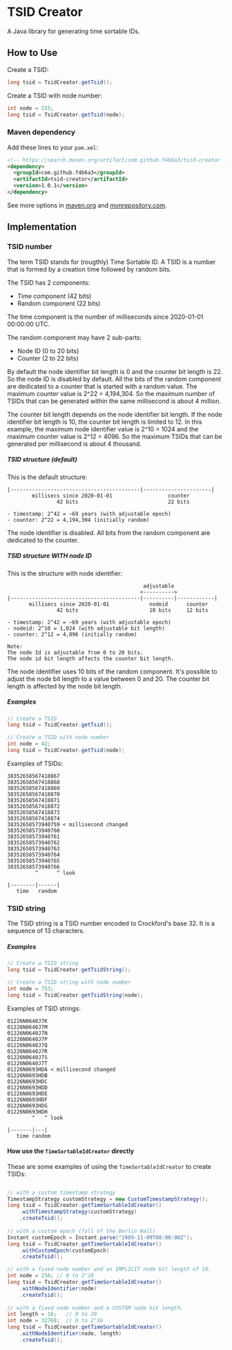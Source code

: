 
# TSID Creator

A Java library for generating time sortable IDs.

How to Use
------------------------------------------------------

Create a TSID:

```java
long tsid = TsidCreator.getTsid();
```

Create a TSID with node number:

```java
int node = 255;
long tsid = TsidCreator.getTsid(node);
```

### Maven dependency

Add these lines to your `pom.xml`:

```xml
<!-- https://search.maven.org/artifact/com.github.f4b6a3/tsid-creator -->
<dependency>
  <groupId>com.github.f4b6a3</groupId>
  <artifactId>tsid-creator</artifactId>
  <version>1.0.1</version>
</dependency>
```
See more options in [maven.org](https://search.maven.org/artifact/com.github.f4b6a3/tsid-creator) and [mvnrepository.com](https://mvnrepository.com/artifact/com.github.f4b6a3/tsid-creator).

Implementation
------------------------------------------------------

### TSID number

The term TSID stands for (rougthly) Time Sortable ID. A TSID is a number that is formed by a creation time followed by random bits.

The TSID has 2 components:

- Time component (42 bits)
- Random component (22 bits)

The time component is the number of milliseconds since 2020-01-01 00:00:00 UTC.

The random component may have 2 sub-parts:

- Node ID (0 to 20 bits)
- Counter (2 to 22 bits) 

By default the node identifier bit length is 0 and the counter bit length is 22. So the node ID is disabled by default. All the bits of the random component are dedicated to a counter that is started with a random value. The maximum counter value is 2^22 = 4,194,304. So the maximum number of TSIDs that can be generated within the same millisecond is about 4 million.

The counter bit length depends on the node identifier bit length. If the node identifier bit length is 10, the counter bit length is limited to 12. In this example, the maximum node identifier value is 2^10 = 1024 and the maximum counter value is 2^12 = 4096. So the maximum TSIDs that can be generated per millisecond is about 4 thousand.

##### TSID structure (default)

This is the default structure:

```
|------------------------------------------|----------------------|
        millisecs since 2020-01-01                  counter
                42 bits                             22 bits

- timestamp: 2^42 = ~69 years (with adjustable epoch)
- counter: 2^22 = 4,194,304 (initially random)
```

The node identifier is disabled. All bits from the random component are dedicated to the counter.

##### TSID structure WITH node ID

This is the structure with node identifier:

```
                                            adjustable
                                           <---------->
|------------------------------------------|----------|------------|
       millisecs since 2020-01-01             nodeid      counter
                42 bits                       10 bits     12 bits

- timestamp: 2^42 = ~69 years (with adjustable epoch)
- nodeid: 2^10 = 1,024 (with adjustable bit length)
- counter: 2^12 = 4,096 (initially random)

Note:
The node Id is adjustable from 0 to 20 bits. 
The node id bit length affects the counter bit length.
```

The node identifier uses 10 bits of the random component. It's possible to adjust the node bit length to a value between 0 and 20. The counter bit length is affected by the node bit length.

##### Examples

```java
// Create a TSID
long tsid = TsidCreator.getTsid();
```

```java
// Create a TSID with node number
int node = 42;
long tsid = TsidCreator.getTsid(node);
```

Examples of TSIDs:

```text
38352658567418867
38352658567418868
38352658567418869
38352658567418870
38352658567418871
38352658567418872
38352658567418873
38352658567418874
38352658573940759 < millisecond changed
38352658573940760
38352658573940761
38352658573940762
38352658573940763
38352658573940764
38352658573940765
38352658573940766
         ^      ^ look
                                   
|--------|------|
   time   random
```

### TSID string

The TSID string is a TSID number encoded to Crockford's base 32. It is a sequence of 13 characters.

##### Examples

```java
// Create a TSID string
long tsid = TsidCreator.getTsidString();
```

```java
// Create a TSID string with node number
int node = 753;
long tsid = TsidCreator.getTsidString(node);
```

Examples of TSID strings:

```text
01226N0640J7K
01226N0640J7M
01226N0640J7N
01226N0640J7P
01226N0640J7Q
01226N0640J7R
01226N0640J7S
01226N0640J7T
01226N0693HDA < millisecond changed
01226N0693HDB
01226N0693HDC
01226N0693HDD
01226N0693HDE
01226N0693HDF
01226N0693HDG
01226N0693HDH
        ^   ^ look
                                   
|-------|---|
   time random
```

#### How use the `TimeSortableIdCreator` directly

These are some examples of using the `TimeSortableIdCreator` to create TSIDs:

```java

// with a custom timestamp strategy
TimestampStrategy customStrategy = new CustomTimestampStrategy();
long tsid = TsidCreator.getTimeSortableIdCreator()
	.withTimestampStrategy(customStrategy)
	.createTsid();
	
// with a custom epoch (fall of the Berlin Wall)
Instant customEpoch = Instant.parse("1989-11-09T00:00:00Z");
long tsid = TsidCreator.getTimeSortableIdCreator()
	.withCustomEpoch(customEpoch)
	.createTsid();

// with a fixed node number and an IMPLICIT node bit length of 10.
int node = 256; // 0 to 2^10
long tsid = TsidCreator.getTimeSortableIdCreator()
	.withNodeIdentifier(node)
	.createTsid();
	
// with a fixed node number and a CUSTOM node bit length.
int length = 16;   // 0 to 20
int node = 32768;  // 0 to 2^16
long tsid = TsidCreator.getTimeSortableIdCreator()
	.withNodeIdentifier(node, length)
	.createTsid();

```

